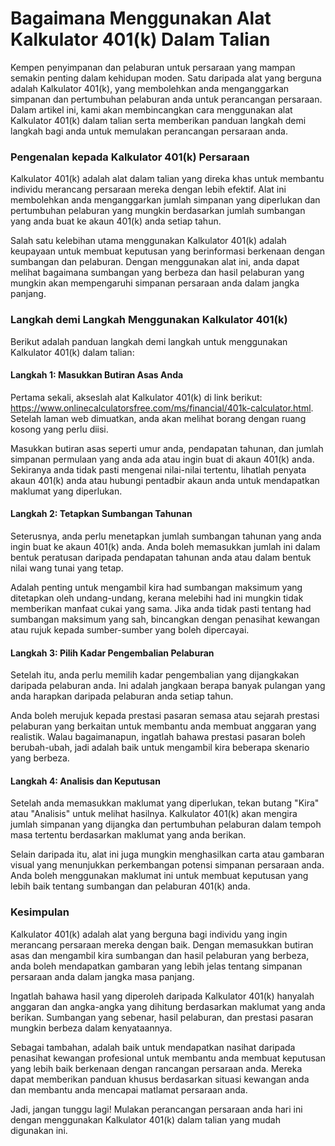 Bagaimana Menggunakan Alat Kalkulator 401(k) Dalam Talian
=========================================================

Kempen penyimpanan dan pelaburan untuk persaraan yang mampan semakin penting dalam kehidupan moden. Satu daripada alat yang berguna adalah Kalkulator 401(k), yang membolehkan anda menganggarkan simpanan dan pertumbuhan pelaburan anda untuk perancangan persaraan. Dalam artikel ini, kami akan membincangkan cara menggunakan alat Kalkulator 401(k) dalam talian serta memberikan panduan langkah demi langkah bagi anda untuk memulakan perancangan persaraan anda.

### Pengenalan kepada Kalkulator 401(k) Persaraan

Kalkulator 401(k) adalah alat dalam talian yang direka khas untuk membantu individu merancang persaraan mereka dengan lebih efektif. Alat ini membolehkan anda menganggarkan jumlah simpanan yang diperlukan dan pertumbuhan pelaburan yang mungkin berdasarkan jumlah sumbangan yang anda buat ke akaun 401(k) anda setiap tahun.

Salah satu kelebihan utama menggunakan Kalkulator 401(k) adalah keupayaan untuk membuat keputusan yang berinformasi berkenaan dengan sumbangan dan pelaburan. Dengan menggunakan alat ini, anda dapat melihat bagaimana sumbangan yang berbeza dan hasil pelaburan yang mungkin akan mempengaruhi simpanan persaraan anda dalam jangka panjang.

### Langkah demi Langkah Menggunakan Kalkulator 401(k)

Berikut adalah panduan langkah demi langkah untuk menggunakan Kalkulator 401(k) dalam talian:

#### Langkah 1: Masukkan Butiran Asas Anda

Pertama sekali, akseslah alat Kalkulator 401(k) di link berikut: <https://www.onlinecalculatorsfree.com/ms/financial/401k-calculator.html>. Setelah laman web dimuatkan, anda akan melihat borang dengan ruang kosong yang perlu diisi.

Masukkan butiran asas seperti umur anda, pendapatan tahunan, dan jumlah simpanan permulaan yang anda ada atau ingin buat di akaun 401(k) anda. Sekiranya anda tidak pasti mengenai nilai-nilai tertentu, lihatlah penyata akaun 401(k) anda atau hubungi pentadbir akaun anda untuk mendapatkan maklumat yang diperlukan.

#### Langkah 2: Tetapkan Sumbangan Tahunan

Seterusnya, anda perlu menetapkan jumlah sumbangan tahunan yang anda ingin buat ke akaun 401(k) anda. Anda boleh memasukkan jumlah ini dalam bentuk peratusan daripada pendapatan tahunan anda atau dalam bentuk nilai wang tunai yang tetap.

Adalah penting untuk mengambil kira had sumbangan maksimum yang ditetapkan oleh undang-undang, kerana melebihi had ini mungkin tidak memberikan manfaat cukai yang sama. Jika anda tidak pasti tentang had sumbangan maksimum yang sah, bincangkan dengan penasihat kewangan atau rujuk kepada sumber-sumber yang boleh dipercayai.

#### Langkah 3: Pilih Kadar Pengembalian Pelaburan

Setelah itu, anda perlu memilih kadar pengembalian yang dijangkakan daripada pelaburan anda. Ini adalah jangkaan berapa banyak pulangan yang anda harapkan daripada pelaburan anda setiap tahun.

Anda boleh merujuk kepada prestasi pasaran semasa atau sejarah prestasi pelaburan yang berkaitan untuk membantu anda membuat anggaran yang realistik. Walau bagaimanapun, ingatlah bahawa prestasi pasaran boleh berubah-ubah, jadi adalah baik untuk mengambil kira beberapa skenario yang berbeza.

#### Langkah 4: Analisis dan Keputusan

Setelah anda memasukkan maklumat yang diperlukan, tekan butang "Kira" atau "Analisis" untuk melihat hasilnya. Kalkulator 401(k) akan mengira jumlah simpanan yang dijangka dan pertumbuhan pelaburan dalam tempoh masa tertentu berdasarkan maklumat yang anda berikan.

Selain daripada itu, alat ini juga mungkin menghasilkan carta atau gambaran visual yang menunjukkan perkembangan potensi simpanan persaraan anda. Anda boleh menggunakan maklumat ini untuk membuat keputusan yang lebih baik tentang sumbangan dan pelaburan 401(k) anda.

### Kesimpulan

Kalkulator 401(k) adalah alat yang berguna bagi individu yang ingin merancang persaraan mereka dengan baik. Dengan memasukkan butiran asas dan mengambil kira sumbangan dan hasil pelaburan yang berbeza, anda boleh mendapatkan gambaran yang lebih jelas tentang simpanan persaraan anda dalam jangka masa panjang.

Ingatlah bahawa hasil yang diperoleh daripada Kalkulator 401(k) hanyalah anggaran dan angka-angka yang dihitung berdasarkan maklumat yang anda berikan. Sumbangan yang sebenar, hasil pelaburan, dan prestasi pasaran mungkin berbeza dalam kenyataannya.

Sebagai tambahan, adalah baik untuk mendapatkan nasihat daripada penasihat kewangan profesional untuk membantu anda membuat keputusan yang lebih baik berkenaan dengan rancangan persaraan anda. Mereka dapat memberikan panduan khusus berdasarkan situasi kewangan anda dan membantu anda mencapai matlamat persaraan anda.

Jadi, jangan tunggu lagi! Mulakan perancangan persaraan anda hari ini dengan menggunakan Kalkulator 401(k) dalam talian yang mudah digunakan ini.